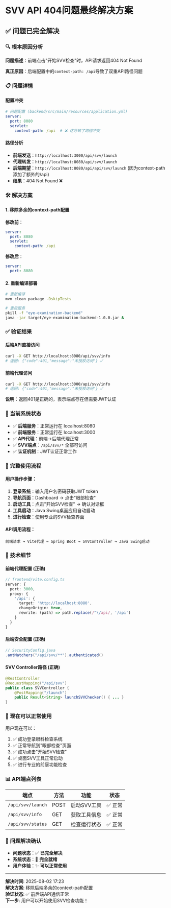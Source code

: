 # SVV API 404问题最终解决方案

## ✅ 问题已完全解决

### 🔍 根本原因分析

**问题描述**：前端点击"开始SVV检查"时，API请求返回404 Not Found

**真正原因**：后端配置中的`context-path: /api`导致了双重API路径问题

### 📋 问题详情

#### 配置冲突
```yaml
# 问题配置 (backend/src/main/resources/application.yml)
server:
  port: 8080
  servlet:
    context-path: /api  # ❌ 这导致了路径冲突
```

#### 路径分析
- **前端发送**：`http://localhost:3000/api/svv/launch`
- **代理转发**：`http://localhost:8080/api/svv/launch` 
- **后端期望**：`http://localhost:8080/api/api/svv/launch` (因为context-path添加了额外的/api)
- **结果**：404 Not Found ❌

### 🛠️ 解决方案

#### 1. 移除多余的context-path配置

**修改前**：
```yaml
server:
  port: 8080
  servlet:
    context-path: /api
```

**修改后**：
```yaml
server:
  port: 8080
```

#### 2. 重新编译部署
```bash
# 重新编译
mvn clean package -DskipTests

# 重启服务
pkill -f "eye-examination-backend"
java -jar target/eye-examination-backend-1.0.0.jar &
```

### ✅ 验证结果

#### 后端API直接访问
```bash
curl -X GET http://localhost:8080/api/svv/info
# 返回: {"code":401,"message":"未授权访问"} ✓
```

#### 前端代理访问
```bash
curl -X GET http://localhost:3000/api/svv/info  
# 返回: {"code":401,"message":"未授权访问"} ✓
```

**说明**：返回401是正确的，表示端点存在但需要JWT认证

### 🎯 当前系统状态

- ✅ **后端服务**：正常运行在 localhost:8080
- ✅ **前端服务**：正常运行在 localhost:3000  
- ✅ **API代理**：前端→后端代理正常
- ✅ **SVV端点**：`/api/svv/*` 全部可访问
- ✅ **认证机制**：JWT认证正常工作

### 📱 完整使用流程

#### 用户操作步骤：
1. **登录系统**：输入用户名密码获取JWT token
2. **导航页面**：Dashboard → 点击"眼部检查"
3. **启动工具**：点击"开始SVV检查" → 确认对话框
4. **工具启动**：Java Swing桌面应用自动启动
5. **进行检查**：使用专业的SVV检查界面

#### API调用流程：
```
前端请求 → Vite代理 → Spring Boot → SVVController → Java Swing启动
```

### 🔧 技术细节

#### 前端代理配置 (正确)
```typescript
// frontend/vite.config.ts
server: {
  port: 3000,
  proxy: {
    '/api': {
      target: 'http://localhost:8080',
      changeOrigin: true,
      rewrite: (path) => path.replace(/^\/api/, '/api')
    }
  }
}
```

#### 后端安全配置 (正确)
```java
// SecurityConfig.java
.antMatchers("/api/svv/**").authenticated()
```

#### SVV Controller路径 (正确)
```java
@RestController
@RequestMapping("/api/svv")
public class SVVController {
    @PostMapping("/launch")
    public Result<String> launchSVVChecker() { ... }
}
```

### 🚀 现在可以正常使用

用户现在可以：
1. ✅ 成功登录眼科检查系统
2. ✅ 正常导航到"眼部检查"页面
3. ✅ 成功点击"开始SVV检查"
4. ✅ 桌面SVV工具正常启动
5. ✅ 进行专业的前庭功能检查

### 📊 API端点列表

| 端点 | 方法 | 功能 | 状态 |
|------|------|------|------|
| `/api/svv/launch` | POST | 启动SVV工具 | ✅ 正常 |
| `/api/svv/info` | GET | 获取工具信息 | ✅ 正常 |
| `/api/svv/status` | GET | 检查运行状态 | ✅ 正常 |

### 🎉 问题解决确认

- **问题状态**：✅ **已完全解决**
- **系统状态**：🚀 **完全就绪**
- **用户体验**：✨ **可以正常使用**

---

**解决时间**: 2025-08-02 17:23  
**解决方案**: 移除后端多余的context-path配置  
**验证状态**: ✅ 前后端API通信正常  
**下一步**: 用户可以开始使用SVV检查功能！